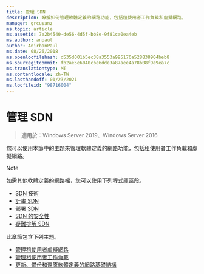 ```yaml
---
title: 管理 SDN
description: 瞭解如何管理軟體定義的網路功能，包括租使用者工作負載和虛擬網路。
manager: grcusanz
ms.topic: article
ms.assetid: 7e2b4540-de56-4d5f-bb8e-9f81ca0ea4eb
ms.author: anpaul
author: AnirbanPaul
ms.date: 08/26/2018
ms.openlocfilehash: d535d001b5ec38a3553a995176a528838904beb8
ms.sourcegitcommit: fb2ae5e6040cbe6dde3a87aee4a78b08f9a9ea7c
ms.translationtype: MT
ms.contentlocale: zh-TW
ms.lasthandoff: 01/23/2021
ms.locfileid: "98716004"
---
```

# <a name="manage-sdn"></a>管理 SDN

>適用於：Windows Server 2019、Windows Server 2016

您可以使用本節中的主題來管理軟體定義的網路功能，包括租使用者工作負載和虛擬網路。

>[!NOTE]
>如需其他軟體定義的網路檔，您可以使用下列程式庫區段。
>- [SDN 技術](../technologies/Software-Defined-Networking-Technologies.md)
>- [計畫 SDN](../plan/plan-a-software-defined-network-infrastructure.md)
>- [部署 SDN](../deploy/deploy-a-software-defined-network-infrastructure.md)
>- [SDN 的安全性](../security/sdn-security-top.md)
>- [疑難排解 SDN](../troubleshoot/Troubleshoot-Software-Defined-Networking.md)

此章節包含下列主題。

- [管理租使用者虛擬網路](Manage-Tenant-Virtual-Networks.md)
- [管理租使用者工作負載](Manage-Tenant-Workloads.md)
- [更新、備份和還原軟體定義的網路基礎結構](Update-Backup-Restore.md)